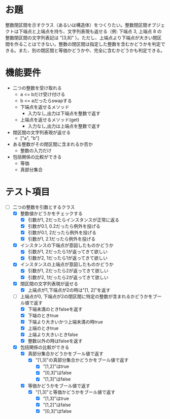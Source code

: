 # お題

整数閉区間を示すクラス（あるいは構造体）をつくりたい。整数閉区間オブジェクトは下端点と上端点を持ち、文字列表現も返せる（例: 下端点 3, 上端点 8 の整数閉区間の文字列表記は "[3,8]"
）。ただし、上端点より下端点が大きい閉区間を作ることはできない。整数の閉区間は指定した整数を含むかどうかを判定できる。また、別の閉区間と等価かどうかや、完全に含むかどうかも判定できる。

# 機能要件

- 二つの整数を受け取れる
  - a <= bだけ受け付ける
  - b <= aだったらswapする
  - 下端点を返せるメソッド
    - 入力なし,出力は下端点を整数で返す
  - 上端点を返せるメソッド(get)
    - 入力なし,出力は上端点を整数で返す
- 閉区間の文字列表現が返せる
  - ["a", "b"]
- ある整数がその閉区間に含まれるか否か
  - 整数の入力だけ
- 包括関係の比較ができる
  - 等価
  - 真部分集合

# テスト項目

- [ ] 二つの整数を引数とするクラス
  - [x] 整数値かどうかをチェックする
    - [x] 引数が1, 2だったらインスタンスが正常に返る
    - [x] 引数が0.1, 0.2だったら例外を投げる
    - [x] 引数が0.1, 2だったら例外を投げる
    - [x] 引数が1, 2.1だったら例外を投げる
  - [x] インスタンスの下端点が意図したものかどうか
    - [x] 引数が1, 2だったら1が返ってきて欲しい
    - [x] 引数が2, 1だったら1が返ってきて欲しい
  - [x] インスタンスの上端点が意図したものかどうか
    - [x] 引数が1, 2だったら2が返ってきて欲しい
    - [x] 引数が2, 1だったら2が返ってきて欲しい
  - [x] 閉区間の文字列表現が返せる
    - [x] 上端点が1,下端点が2の時は"[1, 2]"を返す
  - [ ] 上端点が0, 下端点が2の閉区間に特定の整数が含まれるかどうかをブール値で返す
    - [x] 下端未満のときfalseを返す
    - [x] 下端のときtrue
    - [x] 下端より大きいかつ上端未満の時true
    - [x] 上端のときtrue
    - [x] 上端より大きいときfalse
    - [x] 整数以外の時はfalseを返す
  - [x] 包括関係の比較ができる
    - [x] 真部分集合かどうかをブール値で返す
      - [x] "[1,3]"の真部分集合かどうかをブール値で返す
        - [x] "[1,2]"はtrue
        - [x] "[0,3]"はfalse
        - [x] "[1,3]"はfalse
    - [x] 等価かどうかをブール値で返す
      - [x] "[1,3]"と等価かどうかをブール値で返す
        - [x] "[1,3]"はtrue
        - [x] "[1,2]"はfalse
        - [x] "[0,3]"はfalse
        <!-- - [ ] "[1,4]"
        - [ ] "[0,3]"
        - [ ] "[2,3]"
        - [ ] "[2,2]" -->